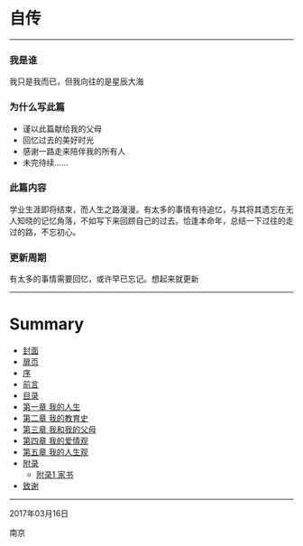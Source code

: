 # 自传

---


### 我是谁
我只是我而已，但我向往的是星辰大海

### 为什么写此篇
- 谨以此篇献给我的父母
- 回忆过去的美好时光
- 感谢一路走来陪伴我的所有人
- 未完待续......

### 此篇内容
学业生涯即将结束，而人生之路漫漫。有太多的事情有待追忆，与其将其遗忘在无人知晓的记忆角落，不如写下来回顾自己的过去。恰逢本命年，总结一下过往的走过的路，不忘初心。

### 更新周期
有太多的事情需要回忆，或许早已忘记。想起来就更新

---
# Summary

* [封面](README.md)
* [扉页](forword/posttitle.md)
* [序](forword/perface.md)
* [前言](forword/forword.md)
* [目录](summary.md)
* [第一章 我的人生](chapter1/README.md)
* [第二章 我的教育史](chapter2/README.md)
* [第三章 我和我的父母](chapter3/README.md)
* [第四章 我的爱情观](chapter4/README.md)
* [第五章 我的人生观](chapter5/README.md)
* [附录](appendix/README.md)
  * [附录1 家书](appendix/jiashu.md)
* [致谢](appendix/acknowledge.md)

---
2017年03月16日

南京
